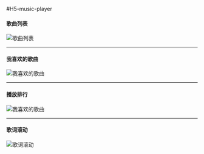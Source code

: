 #H5-music-player

#### 歌曲列表
![歌曲列表](https://coding.net/u/Tututu0718/p/H5-music-player/git/blob/master/demo/demo1.jpg)


-------------

#### 我喜欢的歌曲
![我喜欢的歌曲](https://coding.net/u/Tututu0718/p/H5-music-player/git/blob/master/demo/demo2.jpg)


-------------

#### 播放排行
![我喜欢的歌曲](https://coding.net/u/Tututu0718/p/H5-music-player/git/blob/master/demo/demo3.jpg)

-------------

#### 歌词滚动
![歌词滚动](https://coding.net/u/Tututu0718/p/H5-music-player/git/blob/master/demo/demo4.jpg)
